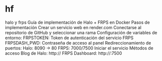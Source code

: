 # hf
halo y frps
Guía de implementación de Halo + FRPS en Docker
Pasos de implementación
Crear un servicio web en render.com
Conectarse al repositorio de GitHub y seleccionar una rama
Configuración de variables de entorno:
FRPSTOKEN: Token de autenticación del servicio FRPS
FRPSDASH_PWD: Contraseña de acceso al panel
Redireccionamiento de puertos:
Halo: 8090 -> 80
FRPS: 7000/7500
Iniciar el servicio
Métodos de acceso
Blog de Halo: http://
FRPS Dashboard: http://<su-puerto>:7500
